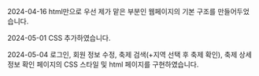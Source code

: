 2024-04-16
html만으로 우선 제가 맡은 부분인 웹페이지의 기본 구조를 만들어두었습니다.

2024-05-01
CSS 추가하였습니다.

2024-05-04
로그인, 회원 정보 수정, 축제 검색(+지역 선택 후 축제 확인), 축제 상세 정보 확인 페이지의 CSS 스타일 및 html 페이지를 구현하였습니다.
